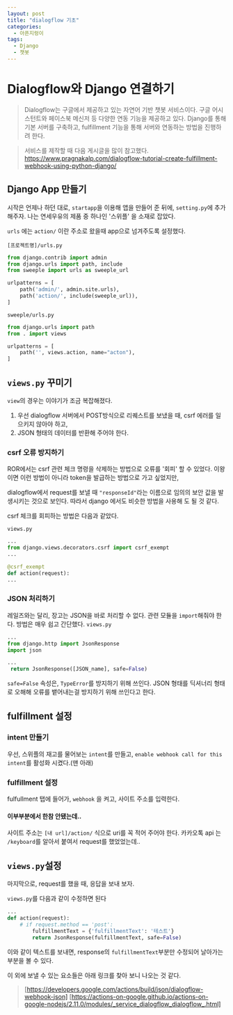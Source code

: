 ```yaml
---
layout: post
title: "dialogflow 기초"
categories:
  - 아픈지렁이
tags:
  - Django
  - 챗봇
---
```


# Dialogflow와 Django 연결하기

> Dialogflow는 구글에서 제공하고 있는 자연어 기반 챗봇 서비스이다.
> 구글 어시스턴트와 페이스북 메신저 등 다양한 연동 기능을 제공하고 있다.
> Django를 통해 기본 서버를 구축하고, fulfillment 기능을 통해 서버와 연동하는 방법을 진행하려 한다.

> 서비스를 제작할 때 다음 게시글을 많이 참고했다.
> https://www.pragnakalp.com/dialogflow-tutorial-create-fulfillment-webhook-using-python-django/


## Django App 만들기

시작은 언제나 하던 대로, `startapp`을 이용해 앱을 만들어 준 뒤에, `setting.py`에 추가해주자.
나는 연세우유의 제품 중 하나인 '스위플' 을 소재로 잡았다.

`urls` 에는 `action/` 이란 주소로 왔을때 app으로 넘겨주도록 설정했다.

`[프로젝트명]/urls.py`
~~~python
from django.contrib import admin
from django.urls import path, include
from sweeple import urls as sweeple_url

urlpatterns = [
    path('admin/', admin.site.urls),
    path('action/', include(sweeple_url)),
]
~~~

`sweeple/urls.py`
~~~python
from django.urls import path
from . import views

urlpatterns = [
    path('', views.action, name="acton"),
]
~~~


## `views.py` 꾸미기

`view`의 경우는 이야기가 조금 복잡해졌다.

1. 우선 dialogflow 서버에서 POST방식으로 리퀘스트를 보냈을 때,  csrf 에러를 일으키지 않아야 하고,
2. JSON 형태의 데이터를 반환해 주어야 한다.

### csrf 오류 방지하기

ROR에서는 csrf 관련 체크 명령을 삭제하는 방법으로 오류를 '회피' 할 수 있었다.
이왕이면 이런 방법이 아니라 token을 발급하는 방법으로 가고 싶었지만,

dialogflow에서 request를 보낼 때 `"responseId"`라는 이름으로 임의의 보안 값을 발생시키는 것으로 보인다.
따라서 django 에서도 비슷한 방법을 사용해 도 될 것 같다.

csrf 체크를 회피하는 방법은 다음과 같았다.

`views.py`
~~~python
...
from django.views.decorators.csrf import csrf_exempt
...

@csrf_exempt
def action(request):
...
~~~

### JSON 처리하기

레일즈와는 달리, 장고는 JSON을 바로 처리할 수 없다. 관련 모듈을 `import`해줘야 한다.
방법은 매우 쉽고 간단했다.
`views.py`
~~~python
...
from django.http import JsonResponse
import json

...
 return JsonResponse([JSON_name], safe=False)
~~~
`safe=False` 속성은, `TypeError`를 방지하기 위해 쓰인다.
JSON 형태를 딕셔너리 형태로 오해해 오류를 뱉어내는걸 방지하기 위해 쓰인다고 한다.


## fulfillment 설정

### intent 만들기

우선, 스위플의 재고를 물어보는 `intent`를 만들고, `enable webhook call for this intent`를 활성화 시켰다.(맨 아래)

### fulfillment 설정

fulfullment 탭에 들어가, `webhook` 을 켜고, 사이트 주소를 입력한다.

#### 이부부분에서 한참 안됐는데..
사이트 주소는 `[내 url]/action/` 식으로 uri를 꼭 적어 주어야 한다.
카카오톡 api 는 `/keyboard`를 알아서 붙여서 request를 했었었는데..


## `views.py`설정

마지막으로, request를 했을 때, 응답을 보내 보자.

`views.py`를 다음과 같이 수정하면 된다
~~~python
...
def action(request):
    # if request.method == 'post':
        fulfillmentText = {'fulfillmentText': '테스트'}
        return JsonResponse(fulfillmentText, safe=False)
~~~
이와 같이 텍스트를 보내면, response의 `fulfillmentText`부분만 수정되어 날아가는 부분을 볼 수 있다.

이 외에 보낼 수 있는 요소들은 아래 링크를 찾아 보니 나오는 것 같다.

>[https://developers.google.com/actions/build/json/dialogflow-webhook-json]
>[https://actions-on-google.github.io/actions-on-google-nodejs/2.11.0/modules/_service_dialogflow_dialogflow_.html]

<!--stackedit_data:
eyJoaXN0b3J5IjpbLTkwMDcxNzUyMF19
-->
